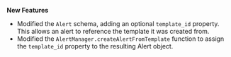 **New Features**

* Modified the `Alert` schema, adding an optional `template_id` property. This allows an alert to reference the template it was created from.
* Modified the `AlertManager.createAlertFromTemplate` function to assign the `template_id` property to the resulting Alert object.